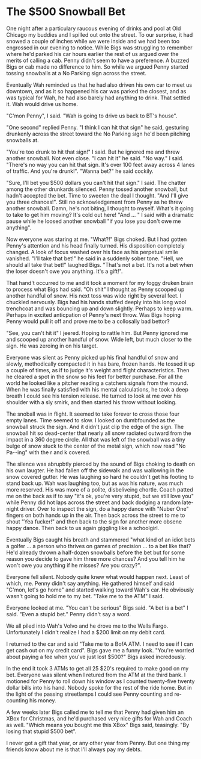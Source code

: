 # The $500 Snowball Bet

One night after a particulary raucous evening of drinks and pool at Old Chicago my buddies and I spilled out onto the street. To our surprise, it had snowed a couple of inches while we were inside and we had been too engrossed in our evening to notice. While Bigs was struggling to remember where he'd parked his car hours earlier the rest of us argued over the merits of calling a cab. Penny didn't seem to have a preference. A buzzed Bigs or cab made no difference to him.  So while we argued Penny started tossing snowballs at a No Parking sign across the street. 

Eventually Wah reminded us that he had also driven his own car to meet us downtown, and as it so happened his car was parked the closest, and as was typical for Wah, he had also barely had anything to drink. That settled it. Wah would drive us home. 

"C'mon Penny", I said. "Wah is going to drive us back to BT's house". 

"One second" replied Penny. "I think I can hit that sign" he said, gesturing drunkenly across the street toward the No Parking sign he'd been pitching snowballs at. 

"You're too drunk to hit that sign!" I said. But he ignored me and threw another snowball. Not even close. "I can hit it" he said. "No way." I said. "There's no way you can hit that sign. It's over 100 feet away across 4 lanes of traffic. And you're drunk!". "Wanna bet?" he said cockily. 

"Sure, I'll bet you $500 dollars you can't hit that sign." I said. The chatter among the other drunkards silenced. Penny tossed another snowball, but hadn't accepted the bet. Time to sweeten the deal I thought. "And I'll give you three chances!". Still no acknowledgement from Penny as he threw another snowball. Damn, he's not biting, I thought to myself. What's it going to take to get him moving? It's cold out here! "And ... " I said with a dramatic pause while he loosed another snowball "if you lose you don't owe me anything". 

Now everyone was staring at me. "What?!" Bigs choked. But I had gotten Penny's attention and his head finally turned. His disposition completely changed. A look of focus washed over his face as his perpetual smile vanished. "I'll take that bet!" he said in a suddenly sober tone. "Hell, we should all take that bet!" laughed Bigs. "That's not a bet. It's not a bet when the loser doesn't owe you anything. It's a gift!". 

That hand't occurred to me and it took a moment for my foggy druken brain to process what Bigs had said. "Oh shit" I thought as Penny scooped up another handful of snow. His next toss was wide right by several feet. I chuckled nervously. Bigs had his hands stuffed deeply into his long wool trenchcoat and was bouncing up and down slightly. Perhaps to keep warm. Perhaps in excited anticpation of Penny's next throw. Was Bigs hoping Penny would pull it off and prove me to be a collosally bad bettor? 

"See, you can't hit it" I jeered. Hoping to rattle him. But Penny ignored me and scooped up another handful of snow. Wide left, but much closer to the sign. He was zeroing in on his target. 

Everyone was silent as Penny picked up his final handful of snow and slowly, methodically compacted it in has bare, frozen hands. He tossed it up a couple of times, as if to judge it's weight and flight characteristics. Then he cleared a spot in the snow so his feet for better purchase. For all the world he looked like a pitcher reading a catchers signals from the mound. When he was finally satisfied with his mental calculations, he took a deep breath I could see his tension release. He turned to look at me over his shoulder with a sly smirk, and then started his throw without looking. 

The snoball was in flight. It seemed to take forever to cross those four empty lanes. Time seemed to slow. I looked on dumbfounded as the snowball struck the sign. And it didn't just clip the edge of the sign. The snowball hit so dead-center that nearly all snow radiated outward from the impact in a 360 degree circle. All that was left of the snowball was a tiny bulge of snow stuck to the center of the metal sign, which now read "No Pa--ing" with the r and k covered.

The silence was abrupbtly pierced by the sound of Bigs choking to death on his own laugter. He had fallen off the sidewalk and was wallowing in the snow covered gutter. He was laughing so hard he couldn't get his footing to stand back up. Wah was laughing too, but as was his nature, was much more reserved. His was more of a polite, disbeliveing chortle. Coach patted me on the back as if to say "it's ok, you're very stupid, but we still love you" while Penny did hot laps across the street and back dodging a random late-night driver. Over to inspect the sign, do a happy dance with "Nuber One" fingers on both hands up in the air. Then back across the street to me to shout "Yea fucker!" and then back to the sign for another more obsene happy dance. Then back to us again giggling like a schoolgirl. 

Eventually Bigs caught his breath and stammered "what kind of an idiot bets a golfer ... a person who thrives on games of precision ... to a bet like that? He'd already thrown a half-dozen snowballs before the bet but for some reason you decide to gave him three more chances? And you tell him he won't owe you anything if he misses? Are you crazy?". 

Everyone fell silent. Nobody quite knew what would happen next. Least of which, me. Penny didn't say anything. He gathered himself and said "C'mon, let's go home" and started walking toward Wah's car. He obviously wasn't going to hold me to my bet. "Take me to the ATM" I said. 

Everyone looked at me. "You can't be serious" Bigs said. "A bet is a bet" I said. "Even a stupid bet." Penny didn't say a word. 

We all piled into Wah's Volvo and he drove me to the Wells Fargo. Unfortunately I didn't realize I had a $200 limit on my debit card. 

I returned to the car and said "Take me to a BofA ATM. I need to see if I can get cash out on my credit card". Bigs gave me a funny look. "You're worried about paying a fee when you've just lost $500?" Bigs asked incredously. 

In the end it took 3 ATMs to get all 25 $20's required to make good on my bet. Everyone was silent when I retured from the ATM at the third bank. I motioned for Penny to roll down his window as I counted twenty-five twenty dollar bills into his hand. Nobody spoke for the rest of the ride home. But in the light of the passing streetlamps I could see Penny counting and re-counting his money.  

A few weeks later Bigs called me to tell me that Penny had given him an XBox for Christmas, and he'd purchased very nice gifts for Wah and Coach as well. "Which means *you* bought me this XBox" Bigs said, teasingly. "By losing that stupid $500 bet". 

I never got a gift that year, or any other year from Penny. But one thing my friends know about me is that I'll always pay my debts. 

